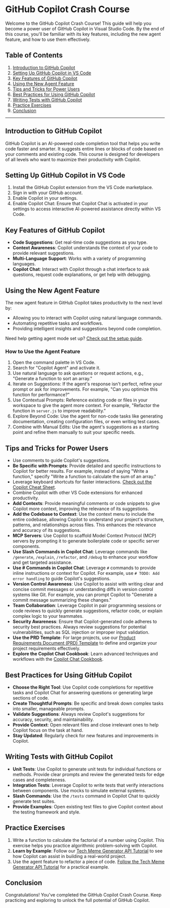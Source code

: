# GitHub Copilot Crash Course

Welcome to the GitHub Copilot Crash Course! This guide will help you become a power user of GitHub Copilot in Visual Studio Code. By the end of this course, you'll be familiar with its key features, including the new agent feature, and how to use them effectively.

## Table of Contents

1. [Introduction to GitHub Copilot](#introduction-to-github-copilot)
2. [Setting Up GitHub Copilot in VS Code](#setting-up-github-copilot-in-vs-code)
3. [Key Features of GitHub Copilot](#key-features-of-github-copilot)
4. [Using the New Agent Feature](#using-the-new-agent-feature)
5. [Tips and Tricks for Power Users](#tips-and-tricks-for-power-users)
6. [Best Practices for Using GitHub Copilot](#best-practices-for-using-github-copilot)
7. [Writing Tests with GitHub Copilot](#writing-tests-with-github-copilot)
8. [Practice Exercises](#practice-exercises)
9. [Conclusion](#conclusion)

---

## Introduction to GitHub Copilot

GitHub Copilot is an AI-powered code completion tool that helps you write code faster and smarter. It suggests entire lines or blocks of code based on your comments and existing code. This course is designed for developers of all levels who want to maximize their productivity with Copilot.

## Setting Up GitHub Copilot in VS Code

1. Install the GitHub Copilot extension from the VS Code marketplace.
2. Sign in with your GitHub account.
3. Enable Copilot in your settings.
4. Enable Copilot Chat: Ensure that Copilot Chat is activated in your settings to access interactive AI-powered assistance directly within VS Code.

## Key Features of GitHub Copilot

- **Code Suggestions**: Get real-time code suggestions as you type.
- **Context Awareness**: Copilot understands the context of your code to provide relevant suggestions.
- **Multi-Language Support**: Works with a variety of programming languages.
- **Copilot Chat**: Interact with Copilot through a chat interface to ask questions, request code explanations, or get help with debugging.

## Using the New Agent Feature

The new agent feature in GitHub Copilot takes productivity to the next level by:

- Allowing you to interact with Copilot using natural language commands.
- Automating repetitive tasks and workflows.
- Providing intelligent insights and suggestions beyond code completion.

Need help getting agent mode set up? [Check out the setup guide](https://code.visualstudio.com/docs/copilot/chat/chat-agent-mode).

### How to Use the Agent Feature

1. Open the command palette in VS Code.
2. Search for "Copilot Agent" and activate it.
3. Use natural language to ask questions or request actions, e.g., "Generate a function to sort an array."
4. Iterate on Suggestions: If the agent's response isn't perfect, refine your prompt or ask for improvements. For example, "Can you optimize this function for performance?"
5. Use Contextual Prompts: Reference existing code or files in your workspace to give the agent more context. For example, "Refactor the function in `server.js` to improve readability."
6. Explore Beyond Code: Use the agent for non-code tasks like generating documentation, creating configuration files, or even writing test cases.
7. Combine with Manual Edits: Use the agent's suggestions as a starting point and refine them manually to suit your specific needs.

## Tips and Tricks for Power Users

- Use comments to guide Copilot's suggestions.
- **Be Specific with Prompts**: Provide detailed and specific instructions to Copilot for better results. For example, instead of saying "Write a function," specify "Write a function to calculate the sum of an array."
- Leverage keyboard shortcuts for faster interactions. [Check out the Copilot Cheat Sheet](./copilot-cheat-sheet.md).
- Combine Copilot with other VS Code extensions for enhanced productivity.
- **Add Contexts**: Provide meaningful comments or code snippets to give Copilot more context, improving the relevance of its suggestions.
- **Add the Codebase to Context**: Use the context menu to include the entire codebase, allowing Copilot to understand your project's structure, patterns, and relationships across files. This enhances the relevance and accuracy of its suggestions.
- **MCP Servers**: Use Copilot to scaffold Model Context Protocol (MCP) servers by prompting it to generate boilerplate code or specific server components.
- **Use Slash Commands in Copilot Chat**: Leverage commands like `/generate`, `/explain`, `/refactor`, and `/debug` to enhance your workflow and get targeted assistance.
- **Use # Commands in Copilot Chat**: Leverage `#` commands to provide inline instructions or context for Copilot. For example, use `# TODO: Add error handling` to guide Copilot's suggestions.
- **Version Control Awareness**: Use Copilot to assist with writing clear and concise commit messages or understanding diffs in version control systems like Git. For example, you can prompt Copilot to "Generate a commit message summarizing these changes."
- **Team Collaboration**: Leverage Copilot in pair programming sessions or code reviews to quickly generate suggestions, refactor code, or explain complex logic to your teammates.
- **Security Awareness**: Ensure that Copilot-generated code adheres to security best practices. Always review suggestions for potential vulnerabilities, such as SQL injection or improper input validation.
- **Use the PRD Template**: For large projects, use our [Product Requirements Document (PRD) Template](./prd-template.md) to define and organize your project requirements effectively.
- **Explore the Copilot Chat Cookbook**: Learn advanced techniques and workflows with the [Copilot Chat Cookbook](https://docs.github.com/en/copilot/copilot-chat-cookbook).

## Best Practices for Using GitHub Copilot

- **Choose the Right Tool**: Use Copilot code completions for repetitive tasks and Copilot Chat for answering questions or generating large sections of code.
- **Create Thoughtful Prompts**: Be specific and break down complex tasks into smaller, manageable prompts.
- **Validate Suggestions**: Always review Copilot's suggestions for accuracy, security, and maintainability.
- **Provide Context**: Open relevant files and close irrelevant ones to help Copilot focus on the task at hand.
- **Stay Updated**: Regularly check for new features and improvements in Copilot.

## Writing Tests with GitHub Copilot

- **Unit Tests**: Use Copilot to generate unit tests for individual functions or methods. Provide clear prompts and review the generated tests for edge cases and completeness.
- **Integration Tests**: Leverage Copilot to write tests that verify interactions between components. Use mocks to simulate external systems.
- **Slash Commands**: Use the `/tests` command in Copilot Chat to quickly generate test suites.
- **Provide Examples**: Open existing test files to give Copilot context about the testing framework and style.

## Practice Exercises

1. Write a function to calculate the factorial of a number using Copilot. This exercise helps you practice algorithmic problem-solving with Copilot.
2. **Learn by Example**: Follow our [Tech Meme Generator API Tutorial](./tech-meme-generator-tutorial.md) to see how Copilot can assist in building a real-world project.
3. Use the agent feature to refactor a piece of code. [Follow the Tech Meme Generator API Tutorial](./tech-meme-generator-tutorial.md) for a practical example.

## Conclusion

Congratulations! You've completed the GitHub Copilot Crash Course. Keep practicing and exploring to unlock the full potential of GitHub Copilot.
